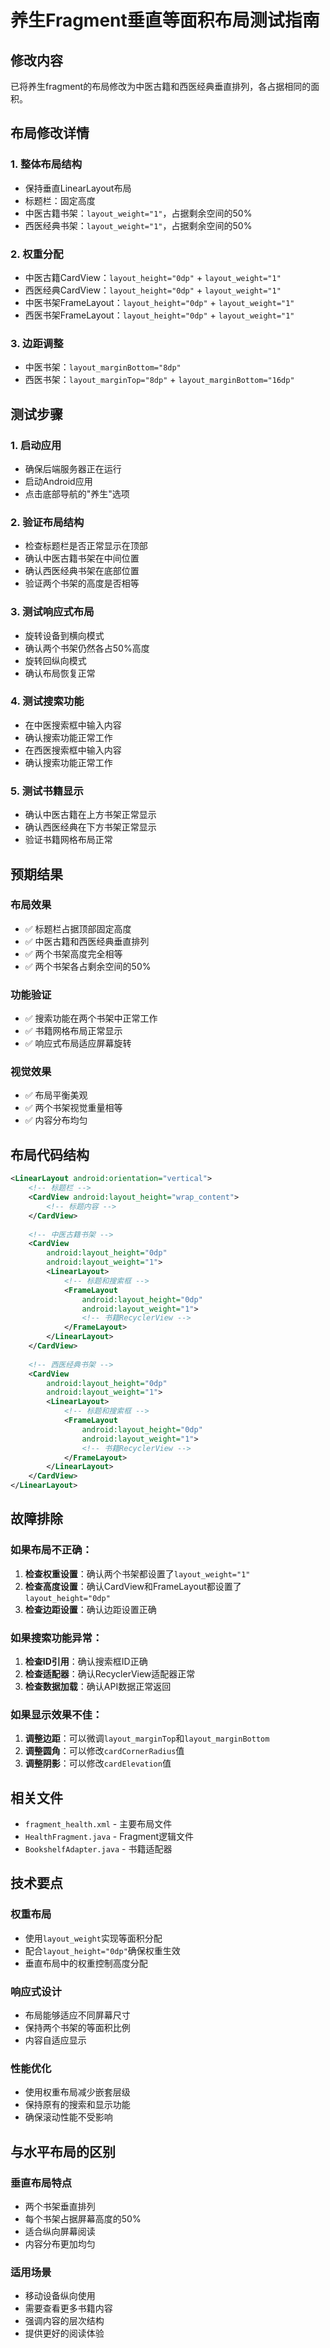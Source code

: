 # 养生Fragment垂直等面积布局测试指南

## 修改内容
已将养生fragment的布局修改为中医古籍和西医经典垂直排列，各占据相同的面积。

## 布局修改详情

### 1. 整体布局结构
- 保持垂直LinearLayout布局
- 标题栏：固定高度
- 中医古籍书架：`layout_weight="1"`，占据剩余空间的50%
- 西医经典书架：`layout_weight="1"`，占据剩余空间的50%

### 2. 权重分配
- 中医古籍CardView：`layout_height="0dp"` + `layout_weight="1"`
- 西医经典CardView：`layout_height="0dp"` + `layout_weight="1"`
- 中医书架FrameLayout：`layout_height="0dp"` + `layout_weight="1"`
- 西医书架FrameLayout：`layout_height="0dp"` + `layout_weight="1"`

### 3. 边距调整
- 中医书架：`layout_marginBottom="8dp"`
- 西医书架：`layout_marginTop="8dp"` + `layout_marginBottom="16dp"`

## 测试步骤

### 1. 启动应用
- 确保后端服务器正在运行
- 启动Android应用
- 点击底部导航的"养生"选项

### 2. 验证布局结构
- 检查标题栏是否正常显示在顶部
- 确认中医古籍书架在中间位置
- 确认西医经典书架在底部位置
- 验证两个书架的高度是否相等

### 3. 测试响应式布局
- 旋转设备到横向模式
- 确认两个书架仍然各占50%高度
- 旋转回纵向模式
- 确认布局恢复正常

### 4. 测试搜索功能
- 在中医搜索框中输入内容
- 确认搜索功能正常工作
- 在西医搜索框中输入内容
- 确认搜索功能正常工作

### 5. 测试书籍显示
- 确认中医古籍在上方书架正常显示
- 确认西医经典在下方书架正常显示
- 验证书籍网格布局正常

## 预期结果

### 布局效果
- ✅ 标题栏占据顶部固定高度
- ✅ 中医古籍和西医经典垂直排列
- ✅ 两个书架高度完全相等
- ✅ 两个书架各占剩余空间的50%

### 功能验证
- ✅ 搜索功能在两个书架中正常工作
- ✅ 书籍网格布局正常显示
- ✅ 响应式布局适应屏幕旋转

### 视觉效果
- ✅ 布局平衡美观
- ✅ 两个书架视觉重量相等
- ✅ 内容分布均匀

## 布局代码结构

```xml
<LinearLayout android:orientation="vertical">
    <!-- 标题栏 -->
    <CardView android:layout_height="wrap_content">
        <!-- 标题内容 -->
    </CardView>
    
    <!-- 中医古籍书架 -->
    <CardView 
        android:layout_height="0dp"
        android:layout_weight="1">
        <LinearLayout>
            <!-- 标题和搜索框 -->
            <FrameLayout 
                android:layout_height="0dp"
                android:layout_weight="1">
                <!-- 书籍RecyclerView -->
            </FrameLayout>
        </LinearLayout>
    </CardView>
    
    <!-- 西医经典书架 -->
    <CardView 
        android:layout_height="0dp"
        android:layout_weight="1">
        <LinearLayout>
            <!-- 标题和搜索框 -->
            <FrameLayout 
                android:layout_height="0dp"
                android:layout_weight="1">
                <!-- 书籍RecyclerView -->
            </FrameLayout>
        </LinearLayout>
    </CardView>
</LinearLayout>
```

## 故障排除

### 如果布局不正确：
1. **检查权重设置**：确认两个书架都设置了`layout_weight="1"`
2. **检查高度设置**：确认CardView和FrameLayout都设置了`layout_height="0dp"`
3. **检查边距设置**：确认边距设置正确

### 如果搜索功能异常：
1. **检查ID引用**：确认搜索框ID正确
2. **检查适配器**：确认RecyclerView适配器正常
3. **检查数据加载**：确认API数据正常返回

### 如果显示效果不佳：
1. **调整边距**：可以微调`layout_marginTop`和`layout_marginBottom`
2. **调整圆角**：可以修改`cardCornerRadius`值
3. **调整阴影**：可以修改`cardElevation`值

## 相关文件
- `fragment_health.xml` - 主要布局文件
- `HealthFragment.java` - Fragment逻辑文件
- `BookshelfAdapter.java` - 书籍适配器

## 技术要点

### 权重布局
- 使用`layout_weight`实现等面积分配
- 配合`layout_height="0dp"`确保权重生效
- 垂直布局中的权重控制高度分配

### 响应式设计
- 布局能够适应不同屏幕尺寸
- 保持两个书架的等面积比例
- 内容自适应显示

### 性能优化
- 使用权重布局减少嵌套层级
- 保持原有的搜索和显示功能
- 确保滚动性能不受影响

## 与水平布局的区别

### 垂直布局特点
- 两个书架垂直排列
- 每个书架占据屏幕高度的50%
- 适合纵向屏幕阅读
- 内容分布更加均匀

### 适用场景
- 移动设备纵向使用
- 需要查看更多书籍内容
- 强调内容的层次结构
- 提供更好的阅读体验

